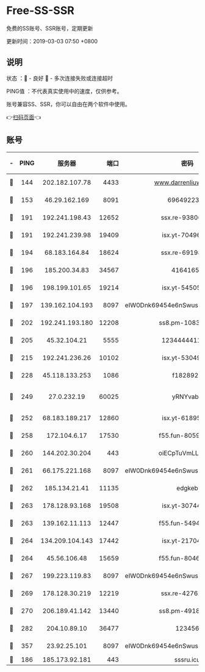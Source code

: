 # Free-SS-SSR

免费的SS账号、SSR账号，定期更新

更新时间：2019-03-03 07:50 +0800

## 说明

状态     ：🙂 - 良好 🙁 - 多次连接失败或连接超时

PING值   ：不代表真实使用中的速度，仅供参考。

账号兼容SS、SSR，你可以自由在两个软件中使用。

👉[扫码页面](https://liesauer.github.io/free-ss-ssr.github.io/)👈

## 账号

|-|PING|服务器|端口|密码|加密方式|区域|
|:----:|:----:|:-----:|-----:|:----:|:----:|:----:|
|🙂|144|202.182.107.78|4433|www.darrenliuwei.com|aes-256-cfb|JP|
|🙂|153|46.29.162.169|8091|6964922356|aes-256-cfb|RU|
|🙂|191|192.241.198.43|12652|ssx.re-93806921|aes-256-cfb|US|
|🙂|191|192.241.239.98|19409|isx.yt-70496605|aes-256-cfb|US|
|🙂|194|68.183.164.84|18624|ssx.re-69198876|aes-256-cfb|US|
|🙂|196|185.200.34.83|34567|41641651|aes-256-cfb|US|
|🙂|196|198.199.101.65|19214|isx.yt-54505291|aes-256-cfb|US|
|🙂|197|139.162.104.193|8097|eIW0Dnk69454e6nSwuspv9DmS201tQ0D|aes-256-cfb|JP|
|🙂|202|192.241.193.180|12208|ss8.pm-10835371|aes-256-cfb|US|
|🙂|205|45.32.104.21|5555|1234444411111|aes-256-cfb|SG|
|🙂|215|192.241.236.26|10102|isx.yt-53049837|aes-256-cfb|US|
|🙂|228|45.118.133.253|1086|f1828920|aes-256-cfb|SG|
|🙂|249|27.0.232.19|60025|yRNYvabB|xchacha20-ietf-poly1305|HK|
|🙂|252|68.183.189.217|12860|isx.yt-61895505|aes-256-cfb|SG|
|🙂|258|172.104.6.17|17530|f55.fun-80599240|aes-256-cfb|US|
|🙂|260|144.202.30.204|443|oiECpTuVmLLxk4Ts|aes-256-cfb|US|
|🙂|261|66.175.221.168|8097|eIW0Dnk69454e6nSwuspv9DmS201tQ0D|aes-256-cfb|US|
|🙂|262|185.134.21.41|11135|edgkeb|aes-256-cfb|GB|
|🙂|263|178.128.93.168|19508|isx.yt-30744692|aes-256-cfb|SG|
|🙂|263|139.162.11.113|12447|f55.fun-54942636|aes-256-cfb|SG|
|🙂|264|134.209.104.143|17442|isx.yt-21704008|aes-256-cfb|SG|
|🙂|264|45.56.106.48|15659|f55.fun-80465528|aes-256-cfb|US|
|🙂|267|199.223.119.83|8097|eIW0Dnk69454e6nSwuspv9DmS201tQ0D|aes-256-cfb|US|
|🙂|269|178.128.30.219|12219|ssx.re-42762203|aes-256-cfb|SG|
|🙂|270|206.189.41.142|13440|ss8.pm-49181075|aes-256-cfb|SG|
|🙂|282|204.10.89.10|36477|123456|aes-256-cfb|US|
|🙂|357|23.92.25.101|8097|eIW0Dnk69454e6nSwuspv9DmS201tQ0D|aes-256-cfb|US|
|🙂|186|185.173.92.181|443|sssru.icu|rc4-md5|RU|
